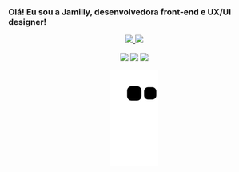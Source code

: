 ### Olá! Eu sou a Jamilly, desenvolvedora front-end e UX/UI designer!

<div align="center">
  <a href="https://github.com/jamillyp">
  <img height="180em" src="https://github-readme-stats.vercel.app/api?username=jamillyp&show_icons=true&theme=dracula&include_all_commits=true&count_private=true"/>
  <img height="180em" src="https://github-readme-stats.vercel.app/api/top-langs/?username=jamillyp&layout=compact&langs_count=7&theme=dracula"/>
</div>

<div align="center">
  <br>
<!--   <a href="https://instagram.com/pinheiromilly" target="_blank"><img src="https://img.shields.io/badge/-Instagram-%23E4405F?style=for-the-badge&logo=instagram&logoColor=white" target="_blank"></a> -->
  <a href = "mailto:jamillypinheirolima@gmail.com"><img src="https://img.shields.io/badge/-Gmail-%23333?style=for-the-badge&logo=gmail&logoColor=white" target="_blank"></a>
  <a href="https://www.linkedin.com/in/jamillypl/" target="_blank"><img src="https://img.shields.io/badge/-LinkedIn-%230077B5?style=for-the-badge&logo=linkedin&logoColor=white" target="_blank"></a>
  <a href="https://www.behance.net/jamillyp" target="_blank"><img src="https://img.shields.io/badge/Behance-0054F7?style=for-the-badge&logo=behance&logoColor=white"></a>

  ![Snake animation](https://github.com/rafaballerini/rafaballerini/blob/output/github-contribution-grid-snake.svg)
 
</div>


